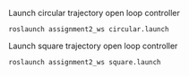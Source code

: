 Launch circular trajectory open loop controller

```console
roslaunch assignment2_ws circular.launch
```

Launch square trajectory open loop controller

```console
roslaunch assignment2_ws square.launch
```

